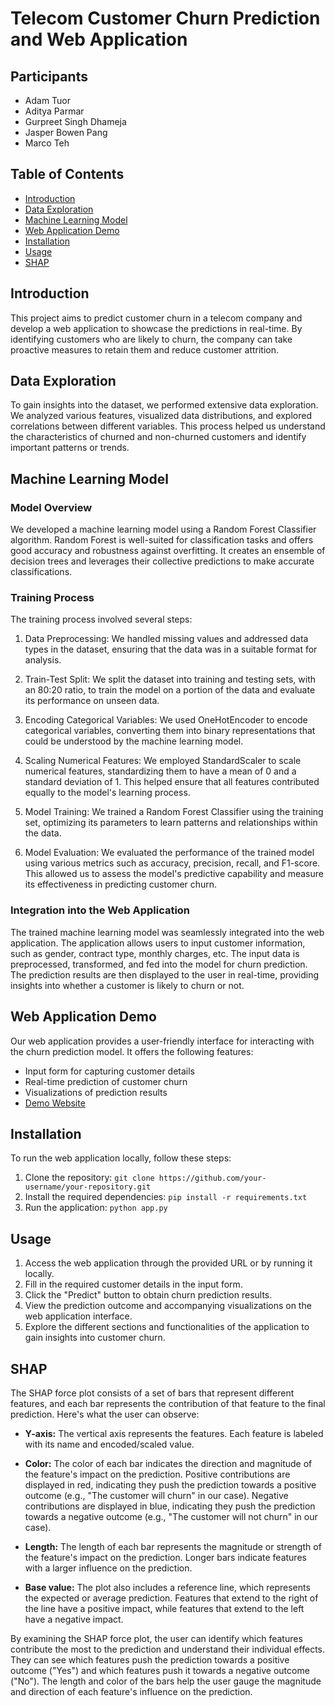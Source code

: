 # Telecom Customer Churn Prediction and Web Application
## Participants
 - Adam Tuor
 - Aditya Parmar
 - Gurpreet Singh Dhameja
 - Jasper Bowen Pang
 - Marco Teh

## Table of Contents

- [Introduction](#introduction)
- [Data Exploration](#data-exploration)
- [Machine Learning Model](#machine-learning-model)
- [Web Application Demo](#web-application-demo)
- [Installation](#installation)
- [Usage](#usage)
- [SHAP](#shap)

## Introduction

This project aims to predict customer churn in a telecom company and develop a web application to showcase the predictions in real-time. By identifying customers who are likely to churn, the company can take proactive measures to retain them and reduce customer attrition.

## Data Exploration

To gain insights into the dataset, we performed extensive data exploration. We analyzed various features, visualized data distributions, and explored correlations between different variables. This process helped us understand the characteristics of churned and non-churned customers and identify important patterns or trends.

## Machine Learning Model

### Model Overview

We developed a machine learning model using a Random Forest Classifier algorithm. Random Forest is well-suited for classification tasks and offers good accuracy and robustness against overfitting. It creates an ensemble of decision trees and leverages their collective predictions to make accurate classifications.

### Training Process

The training process involved several steps:

1.	Data Preprocessing: We handled missing values and addressed data types in the dataset, ensuring that the data was in a suitable format for analysis.

2.	Train-Test Split: We split the dataset into training and testing sets, with an 80:20 ratio, to train the model on a portion of the data and evaluate its performance on unseen data.

3.	Encoding Categorical Variables: We used OneHotEncoder to encode categorical variables, converting them into binary representations that could be understood by the machine learning model.

4.	Scaling Numerical Features: We employed StandardScaler to scale numerical features, standardizing them to have a mean of 0 and a standard deviation of 1. This helped ensure that all features contributed equally to the model's learning process.

5.	Model Training: We trained a Random Forest Classifier using the training set, optimizing its parameters to learn patterns and relationships within the data.

6.	Model Evaluation: We evaluated the performance of the trained model using various metrics such as accuracy, precision, recall, and F1-score. This allowed us to assess the model's predictive capability and measure its effectiveness in predicting customer churn.

### Integration into the Web Application

The trained machine learning model was seamlessly integrated into the web application. The application allows users to input customer information, such as gender, contract type, monthly charges, etc. The input data is preprocessed, transformed, and fed into the model for churn prediction. The prediction results are then displayed to the user in real-time, providing insights into whether a customer is likely to churn or not.

## Web Application Demo

Our web application provides a user-friendly interface for interacting with the churn prediction model. It offers the following features:

- Input form for capturing customer details
- Real-time prediction of customer churn
- Visualizations of prediction results
- [Demo Website](https://customer-churn-predictor.onrender.com/)

## Installation

To run the web application locally, follow these steps:

1. Clone the repository: `git clone https://github.com/your-username/your-repository.git`
2. Install the required dependencies: `pip install -r requirements.txt`
3. Run the application: `python app.py`

## Usage

1. Access the web application through the provided URL or by running it locally.
2. Fill in the required customer details in the input form.
3. Click the "Predict" button to obtain churn prediction results.
4. View the prediction outcome and accompanying visualizations on the web application interface.
5. Explore the different sections and functionalities of the application to gain insights into customer churn.

## SHAP

The SHAP force plot consists of a set of bars that represent different features, and each bar represents the contribution of that feature to the final prediction. Here's what the user can observe:

- **Y-axis:** The vertical axis represents the features. Each feature is labeled with its name and encoded/scaled value.

- **Color:** The color of each bar indicates the direction and magnitude of the feature's impact on the prediction. Positive contributions are displayed in red, indicating they push the prediction towards a positive outcome (e.g., "The customer will churn" in our case). Negative contributions are displayed in blue, indicating they push the prediction towards a negative outcome (e.g., "The customer will not churn" in our case).

- **Length:** The length of each bar represents the magnitude or strength of the feature's impact on the prediction. Longer bars indicate features with a larger influence on the prediction.

- **Base value:** The plot also includes a reference line, which represents the expected or average prediction. Features that extend to the right of the line have a positive impact, while features that extend to the left have a negative impact.

By examining the SHAP force plot, the user can identify which features contribute the most to the prediction and understand their individual effects. They can see which features push the prediction towards a positive outcome ("Yes") and which features push it towards a negative outcome ("No"). The length and color of the bars help the user gauge the magnitude and direction of each feature's influence on the prediction.


